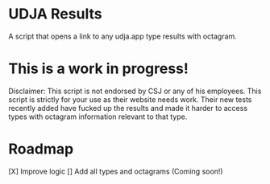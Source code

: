 # UDJA Results
A script that opens a link to any udja.app type results with octagram.

# This is a work in progress!

Disclaimer: This script is not endorsed by CSJ or any of his employees. This script is strictly for your use as their website needs work. Their new tests recently added have fucked up the results and made it harder to access types with octagram information relevant to that type.

# Roadmap
[X] Improve logic
[] Add all types and octagrams (Coming soon!)
